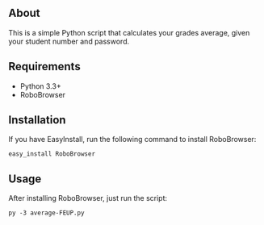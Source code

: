 ## About

This is a simple Python script that calculates your grades average, given your student number and password.

## Requirements

 * Python 3.3+
 * RoboBrowser

## Installation

If you have EasyInstall, run the following command to install RoboBrowser:
```
easy_install RoboBrowser
```

## Usage

After installing RoboBrowser, just run the script:
```
py -3 average-FEUP.py
```
